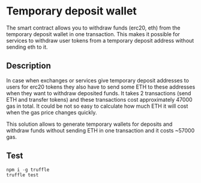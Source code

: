 # Temporary deposit wallet

The smart contract allows you to withdraw funds (erc20, eth) from the temporary deposit wallet in one transaction. This makes it possible for services to withdraw user tokens from a temporary deposit address without sending eth to it.

## Description

In case when exchanges or services give temporary deposit addresses to users for erc20 tokens they also have to send some ETH to these addresses when they want to withdraw deposited funds. It takes 2 transactions (send ETH and transfer tokens) and these transactions cost approximately 47000 gas in total. It could be not so easy to calculate how much ETH it will cost when the gas price changes quickly.

This solution allows to generate temporary wallets for deposits and withdraw funds without sending ETH in one transaction and it costs ~57000 gas.

## Test

```js
npm i -g truffle
truffle test
```
